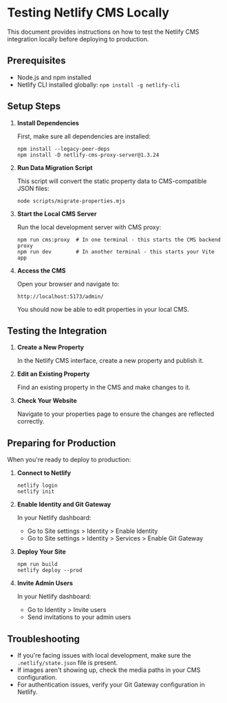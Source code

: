 # Testing Netlify CMS Locally

This document provides instructions on how to test the Netlify CMS integration locally before deploying to production.

## Prerequisites

- Node.js and npm installed
- Netlify CLI installed globally: `npm install -g netlify-cli`

## Setup Steps

1. **Install Dependencies**

   First, make sure all dependencies are installed:

   ```
   npm install --legacy-peer-deps
   npm install -D netlify-cms-proxy-server@1.3.24
   ```

2. **Run Data Migration Script**

   This script will convert the static property data to CMS-compatible JSON files:

   ```
   node scripts/migrate-properties.mjs
   ```

3. **Start the Local CMS Server**

   Run the local development server with CMS proxy:

   ```
   npm run cms:proxy  # In one terminal - this starts the CMS backend proxy
   npm run dev        # In another terminal - this starts your Vite app
   ```

4. **Access the CMS**

   Open your browser and navigate to:
   
   ```
   http://localhost:5173/admin/
   ```
   
   You should now be able to edit properties in your local CMS.

## Testing the Integration

1. **Create a New Property**

   In the Netlify CMS interface, create a new property and publish it.

2. **Edit an Existing Property**

   Find an existing property in the CMS and make changes to it.

3. **Check Your Website**

   Navigate to your properties page to ensure the changes are reflected correctly.

## Preparing for Production

When you're ready to deploy to production:

1. **Connect to Netlify**

   ```
   netlify login
   netlify init
   ```

2. **Enable Identity and Git Gateway**

   In your Netlify dashboard:
   - Go to Site settings > Identity > Enable Identity
   - Go to Site settings > Identity > Services > Enable Git Gateway

3. **Deploy Your Site**

   ```
   npm run build
   netlify deploy --prod
   ```

4. **Invite Admin Users**

   In your Netlify dashboard:
   - Go to Identity > Invite users
   - Send invitations to your admin users

## Troubleshooting

- If you're facing issues with local development, make sure the `.netlify/state.json` file is present.
- If images aren't showing up, check the media paths in your CMS configuration.
- For authentication issues, verify your Git Gateway configuration in Netlify.
